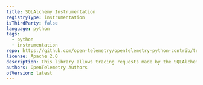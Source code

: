 ```yaml
---
title: SQLAlchemy Instrumentation
registryType: instrumentation
isThirdParty: false
language: python
tags:
  - python
  - instrumentation
repo: https://github.com/open-telemetry/opentelemetry-python-contrib/tree/main/instrumentation/opentelemetry-instrumentation-sqlalchemy
license: Apache 2.0
description: This library allows tracing requests made by the SQLAlchemy library.
authors: OpenTelemetry Authors
otVersion: latest
---
```

